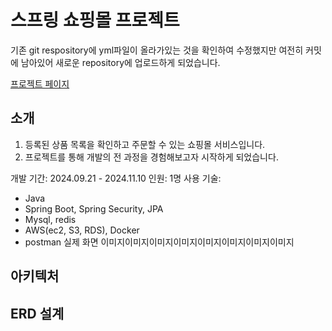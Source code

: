 # 스프링 쇼핑몰 프로젝트
기존 git respository에 yml파일이 올라가있는 것을 확인하여 수정했지만 여전히 커밋에 남아있어 새로운 repository에 업로드하게 되었습니다.

[프로젝트 페이지](https://app.appsmith.com/app/demo2/itemlist-671b34ce899642282b4bd5f4?embed=true)

## 소개
1. 등록된 상품 목록을 확인하고 주문할 수 있는 쇼핑몰 서비스입니다.
2. 프로젝트를 통해 개발의 전 과정을 경험해보고자 시작하게 되었습니다.

개발 기간: 2024.09.21 - 2024.11.10
인원: 1명
사용 기술: 
- Java
- Spring Boot, Spring Security, JPA
- Mysql, redis
- AWS(ec2, S3, RDS), Docker
- postman
실제 화면
이미지이미지이미지이미지이미지이미지이미지이미지

## 아키텍처

## ERD 설계
